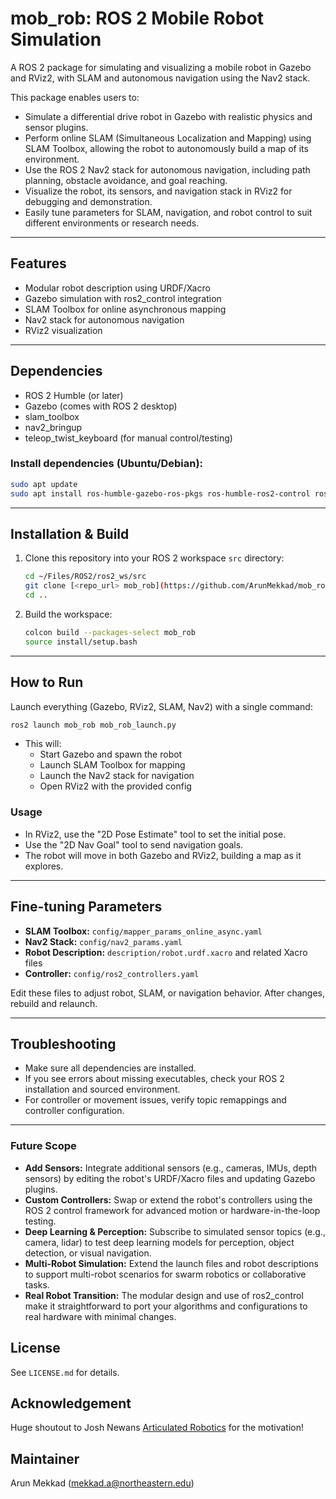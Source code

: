 # mob_rob: ROS 2 Mobile Robot Simulation

A ROS 2 package for simulating and visualizing a mobile robot in Gazebo and RViz2, with SLAM and autonomous navigation using the Nav2 stack.

This package enables users to:
- Simulate a differential drive robot in Gazebo with realistic physics and sensor plugins.
- Perform online SLAM (Simultaneous Localization and Mapping) using SLAM Toolbox, allowing the robot to autonomously build a map of its environment.
- Use the ROS 2 Nav2 stack for autonomous navigation, including path planning, obstacle avoidance, and goal reaching.
- Visualize the robot, its sensors, and navigation stack in RViz2 for debugging and demonstration.
- Easily tune parameters for SLAM, navigation, and robot control to suit different environments or research needs.

---

## Features
- Modular robot description using URDF/Xacro
- Gazebo simulation with ros2_control integration
- SLAM Toolbox for online asynchronous mapping
- Nav2 stack for autonomous navigation
- RViz2 visualization

---

## Dependencies
- ROS 2 Humble (or later)
- Gazebo (comes with ROS 2 desktop)
- slam_toolbox
- nav2_bringup
- teleop_twist_keyboard (for manual control/testing)

### Install dependencies (Ubuntu/Debian):
```sh
sudo apt update
sudo apt install ros-humble-gazebo-ros-pkgs ros-humble-ros2-control ros-humble-ros2-controllers ros-humble-gazebo-ros2-control ros-humble-slam-toolbox ros-humble-navigation2 ros-humble-nav2-bringup ros-humble-teleop-twist-keyboard
```
---

## Installation & Build
1. Clone this repository into your ROS 2 workspace `src` directory:
   ```sh
   cd ~/Files/ROS2/ros2_ws/src
   git clone [<repo_url> mob_rob](https://github.com/ArunMekkad/mob_rob.git)
   cd ..
   ```
2. Build the workspace:
   ```sh
   colcon build --packages-select mob_rob
   source install/setup.bash
   ```

---

## How to Run
Launch everything (Gazebo, RViz2, SLAM, Nav2) with a single command:
```sh
ros2 launch mob_rob mob_rob_launch.py
```

- This will:
  - Start Gazebo and spawn the robot
  - Launch SLAM Toolbox for mapping
  - Launch the Nav2 stack for navigation
  - Open RViz2 with the provided config

### Usage
- In RViz2, use the "2D Pose Estimate" tool to set the initial pose.
- Use the "2D Nav Goal" tool to send navigation goals.
- The robot will move in both Gazebo and RViz2, building a map as it explores.

---

## Fine-tuning Parameters
- **SLAM Toolbox:** `config/mapper_params_online_async.yaml`
- **Nav2 Stack:** `config/nav2_params.yaml`
- **Robot Description:** `description/robot.urdf.xacro` and related Xacro files
- **Controller:** `config/ros2_controllers.yaml`

Edit these files to adjust robot, SLAM, or navigation behavior. After changes, rebuild and relaunch.

---

## Troubleshooting
- Make sure all dependencies are installed.
- If you see errors about missing executables, check your ROS 2 installation and sourced environment.
- For controller or movement issues, verify topic remappings and controller configuration.

---

### Future Scope
- **Add Sensors:** Integrate additional sensors (e.g., cameras, IMUs, depth sensors) by editing the robot's URDF/Xacro files and updating Gazebo plugins.
- **Custom Controllers:** Swap or extend the robot's controllers using the ROS 2 control framework for advanced motion or hardware-in-the-loop testing.
- **Deep Learning & Perception:** Subscribe to simulated sensor topics (e.g., camera, lidar) to test deep learning models for perception, object detection, or visual navigation.
- **Multi-Robot Simulation:** Extend the launch files and robot descriptions to support multi-robot scenarios for swarm robotics or collaborative tasks.
- **Real Robot Transition:** The modular design and use of ros2_control make it straightforward to port your algorithms and configurations to real hardware with minimal changes.

## License
See `LICENSE.md` for details.

## Acknowledgement

Huge shoutout to Josh Newans [Articulated Robotics](https://articulatedrobotics.xyz/) for the motivation!

## Maintainer
Arun Mekkad (<mekkad.a@northeastern.edu>)